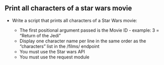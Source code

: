 ## Print all characters of a star wars movie

* Write a script that prints all characters of a Star Wars movie:

    * The first positional argument passed is the Movie ID - example: 3 = “Return of the Jedi”
    * Display one character name per line in the same order as the “characters” list in the /films/ endpoint
    * You must use the Star wars API
    * You must use the request module
